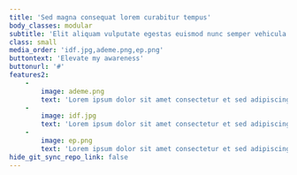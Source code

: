 ```yaml
---
title: 'Sed magna consequat lorem curabitur tempus'
body_classes: modular
subtitle: 'Elit aliquam vulputate egestas euismod nunc semper vehicula lorem blandit'
class: small
media_order: 'idf.jpg,ademe.png,ep.png'
buttontext: 'Elevate my awareness'
buttonurl: '#'
features2:
    -
        image: ademe.png
        text: 'Lorem ipsum dolor sit amet consectetur et sed adipiscing elit. Curabitur vel sem sit dolor neque semper magna lorem ipsum.'
    -
        image: idf.jpg
        text: 'Lorem ipsum dolor sit amet consectetur et sed adipiscing elit. Curabitur vel sem sit dolor neque semper magna lorem ipsum.'
    -
        image: ep.png
        text: 'Lorem ipsum dolor sit amet consectetur et sed adipiscing elit. Curabitur vel sem sit dolor neque semper magna lorem ipsum.'
hide_git_sync_repo_link: false
---
```


